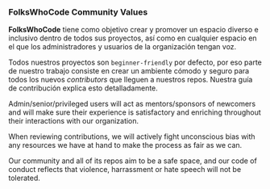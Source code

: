 ### FolksWhoCode Community Values

**FolksWhoCode** tiene como objetivo crear y promover un espacio diverso e inclusivo
dentro de todos sus proyectos, así como en cualquier espacio en el que los
administradores y usuarios de la organización tengan voz.

Todos nuestros proyectos son `beginner-friendly` por defecto, por eso parte de
nuestro trabajo consiste en crear un ambiente cómodo y seguro para todos los
nuevos *contributors* que lleguen a nuestros repos. Nuestra guía de contribución
explica esto detalladamente.

Admin/senior/privileged users will act as mentors/sponsors of newcomers and will
make sure their experience is satisfactory and enriching throughout their
interactions with our organization.

When reviewing contributions, we will actively fight unconscious bias with any
resources we have at hand to make the process as fair as we can.

Our community and all of its repos aim to be a safe space, and our code of
conduct reflects that violence, harrassment or hate speech will not be
tolerated.
